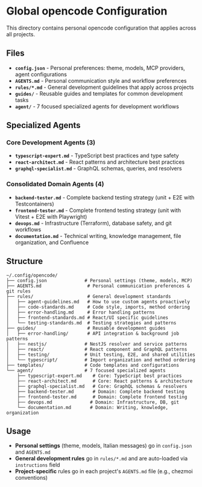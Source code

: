 # Global opencode Configuration

This directory contains personal opencode configuration that applies across all projects.

## Files

- **`config.json`** - Personal preferences: theme, models, MCP providers, agent configurations
- **`AGENTS.md`** - Personal communication style and workflow preferences  
- **`rules/*.md`** - General development guidelines that apply across projects
- **`guides/`** - Reusable guides and templates for common development tasks
- **`agent/`** - 7 focused specialized agents for development workflows

## Specialized Agents

### Core Development Agents (3)
- **`typescript-expert.md`** - TypeScript best practices and type safety
- **`react-architect.md`** - React patterns and architecture best practices  
- **`graphql-specialist.md`** - GraphQL schemas, queries, and resolvers

### Consolidated Domain Agents (4)
- **`backend-tester.md`** - Complete backend testing strategy (unit + E2E with Testcontainers)
- **`frontend-tester.md`** - Complete frontend testing strategy (unit with Vitest + E2E with Playwright)
- **`devops.md`** - Infrastructure (Terraform), database safety, and git workflows
- **`documentation.md`** - Technical writing, knowledge management, file organization, and Confluence

## Structure

```
~/.config/opencode/
├── config.json              # Personal settings (theme, models, MCP)
├── AGENTS.md                 # Personal communication preferences & git rules
├── rules/                    # General development standards
│   ├── agent-guidelines.md   # How to use custom agents proactively
│   ├── code-standards.md     # Code style, imports, method ordering
│   ├── error-handling.md     # Error handling patterns
│   ├── frontend-standards.md # React/UI specific guidelines
│   └── testing-standards.md  # Testing strategies and patterns
├── guides/                   # Reusable development guides
│   ├── error-handling/       # API integration & background job patterns
│   ├── nestjs/              # NestJS resolver and service patterns
│   ├── react/               # React component and GraphQL patterns
│   ├── testing/             # Unit testing, E2E, and shared utilities
│   └── typescript/          # Import organization and method ordering
├── templates/               # Code templates and configurations
└── agent/                   # 7 focused specialized agents
    ├── typescript-expert.md    # Core: TypeScript best practices
    ├── react-architect.md      # Core: React patterns & architecture
    ├── graphql-specialist.md   # Core: GraphQL schemas & resolvers
    ├── backend-tester.md       # Domain: Complete backend testing
    ├── frontend-tester.md      # Domain: Complete frontend testing
    ├── devops.md              # Domain: Infrastructure, DB, git
    └── documentation.md       # Domain: Writing, knowledge, organization
```

## Usage

- **Personal settings** (theme, models, Italian messages) go in `config.json` and `AGENTS.md`
- **General development rules** go in `rules/*.md` and are auto-loaded via `instructions` field
- **Project-specific** rules go in each project's `AGENTS.md` file (e.g., chezmoi conventions)